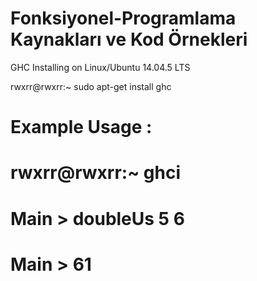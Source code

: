 # Fonksiyonel-Programlama Kaynakları ve Kod Örnekleri 



GHC Installing on Linux/Ubuntu 14.04.5 LTS 

rwxrr@rwxrr:~ sudo apt-get install ghc 



# Example Usage : 

# rwxrr@rwxrr:~ ghci 

# Main > doubleUs 5 6 
# Main > 61 



